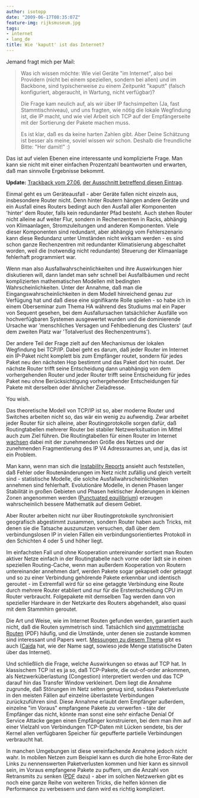 ```yaml
---
author: isotopp
date: "2009-06-17T08:35:07Z"
feature-img: rijksmuseum.jpg
tags:
- internet
- lang_de
title: Wie 'kaputt' ist das Internet?
---
```

Jemand fragt mich per Mail:

> Was ich wissen möchte: Wie viel Geräte "im Internet", also bei Providern (nicht bei einem speziellen, sondern bei allen) und im Backbone, sind typischerweise zu einem Zeitpunkt "kaputt" (falsch konfiguriert, abgeraucht, in Wartung, nicht verfügbar)?
>
> Die Frage kam neulich auf, als wir über IP fachsimpelten (Ja, fast Stammtischniveau), und uns fragten, wie nötig die lokale Wegfindung ist, die IP macht, und wie viel Arbeit sich TCP auf der Empfängerseite mit der Sortierung der Pakete machen muss.
>
> Es ist klar, daß es da keine harten Zahlen gibt.
> Aber Deine Schätzung ist besser als meine, soviel wissen wir schon.
> Deshalb die freundliche Bitte: "Her damit!" :)

Das ist auf vielen Ebenen eine interessante und komplizierte Frage. Man kann sie nicht mit einer einfachen Prozentzahl beantworten und erwarten, daß man sinnvolle Ergebnisse bekommt.

**Update:**
[Trackback vom 27.06](http://trackback.fritz.de/podpress_trac/web/1074/0/trb_090627.mp3),
[der Ausschnitt betreffend diesen Eintrag](https://blog.koehntopp.info/uploads/isofritz.ogg).

Einmal geht es um Geräteausfall - aber Geräte fallen nicht einzeln aus, insbesondere Router nicht.
Denn hinter Routern hängen andere Geräte und ein Ausfall eines Routers bedingt auch den Ausfall aller Komponenten 'hinter' dem Router, falls kein redundanter Pfad besteht.
Auch stehen Router nicht alleine auf weiter Flur, sondern in Rechenzentren in Racks, abhängig von Klimaanlagen, Stromzuleitungen und anderen Komponenten.
Viele dieser Komponenten sind redundant, aber abhängig vom Fehlerszenario kann diese Redundanz unter Umständen nicht wirksam werden - es sind schon ganze Rechenzentren mit redundanter Klimatisierung abgeschaltet worden, weil die (notwendig nicht redundante) Steuerung der Klimaanlage fehlerhaft programmiert war.

Wenn man also Ausfallwahrscheinlichkeiten und ihre Auswirkungen hier diskutieren will, dann landet man sehr schnell bei Ausfallbäumen und recht komplizierten mathematischen Modellen mit bedingten Wahrscheinlichkeiten.
Unter der Annahme, daß man die Eingangswahrscheinlichkeiten in dem Modell hinreichend genau zur Verfügung hat und daß diese eine signifikante Rolle spielen - so habe ich in einem Oberseminar zum Thema HA während des Studiums mal ein Paper von Sequent gesehen, bei dem Ausfallursachen tatsächlicher Ausfälle von hochverfügbaren Systemen ausgewertet wurden und die dominierende Ursache war 'menschliches Versagen und Fehlbedienung des Clusters' (auf dem zweiten Platz war 'Totalverlust des Rechenzentrums').

Der andere Teil der Frage zielt auf den Mechanismus der lokalen Wegfindung bei TCP/IP.
Dabei geht es darum, daß jeder Router im Internet ein IP-Paket nicht komplett bis zum Empfänger routet, sondern für jedes Paket neu den nächsten Hop bestimmt und das Paket dort hin routet.
Der nächste Router trifft seine Entscheidung dann unabhängig von dem vorhergehenden Router und jeder Router trifft seine Entscheidung für jedes Paket neu ohne Berücksichtigung vorhergehender Entscheidungen für Pakete mit derselben oder ähnlicher Zieladresse.

You wish.

Das theoretische Modell von TCP/IP ist so, aber moderne Router und Switches arbeiten nicht so, das wär ein wenig zu aufwendig.
Zwar arbeitet jeder Router für sich alleine, aber Routingprotokolle sorgen dafür, daß Routingtabellen mehrerer Router bei stabiler Netzwerksituation im Mittel auch zum Ziel führen.
Die Routingtabellen für einen Router im Internet
[wachsen](http://bgp.potaroo.net/)
dabei mit der zunehmenden Größe des Netzes und der zunehmenden Fragmentierung des IP V4 Adressraumes an, und ja, das ist ein Problem.

Man kann, wenn man sich die
[Instability Reports](http://bgpupdates.potaroo.net/instability/bgpupd.html)
ansieht auch feststellen, daß Fehler oder Routenänderungen im Netz nicht zufällig und gleich verteilt sind - statistische Modelle, die solche Ausfallwahrscheinlichkeiten annehmen sind fehlerhaft.
Evolutionäre Modelle, in denen Phasen langer Stabilität in großen Gebieten und Phasen hektischer Änderungen in kleinen Zonen angenommen werden
([Punctuated equilibrium](http://en.wikipedia.org/wiki/Punctuated_equilibrium))
erzeugen wahrscheinlich bessere Mathematik auf diesem Gebiet.

Aber Router arbeiten nicht nur über Routingprotokolle synchronisiert geografisch abgestimmt zusammen, sondern Router haben auch Tricks, mit denen sie die Tatsache auszunutzen versuchen, daß über dem verbindungslosen IP in vielen Fällen ein verbindungsorientiertes Protokoll in den Schichten 4 oder 5 und höher liegt.

Im einfachsten Fall und ohne Kooperation untereinander sortiert man Routen aktiver Netze einfach in der Routingtabelle nach vorne oder lädt sie in einen speziellen Routing-Cache, wenn man außerdem Kooperation von Routern untereinander annehmen darf, werden Pakete sogar gekapselt oder getaggt und so zu einer Verbindung gehörende Pakete erkennbar und identisch geroutet - im Extremfall wird für so eine getaggte Verbindung eine Route durch mehrere Router etabliert und nur für die Erstentscheidung CPU im Router verbraucht. Folgepakete mit demselben Tag werden dann von spezieller Hardware in der Netzkarte des Routers abgehandelt, also quasi mit dem Stammhirn geroutet.

Die Art und Weise, wie im Internet Routen gefunden werden, garantiert auch nicht, daß die Routen symmetrisch sind.
Tatsächlich sind
[asymmetrische Routen](http://www.cs.ucr.edu/~krish/yhe_gcom05.pdf)
(PDF) häufig, und die Umstände, unter denen sie zustande kommen sind interessant und Papers wert.
[Messungen zu diesem Thema](http://www.caida.org/research/traffic-analysis/asymmetry/)
gibt es auch
([Caida](http://www.caida.org)
hat, wie der Name sagt, sowieso jede Menge statistische Daten über das Internet).

Und schließlich die Frage, welche Auswirkungen so etwas auf TCP hat.
In klassischem TCP ist es ja so, daß TCP-Pakete, die out-of-order ankommen, als Netzwerküberlastung (Congestion) interpretiert werden und das TCP darauf hin das Transfer Window verkleinert.
Dem liegt die Annahme zugrunde, daß Störungen im Netz selten genug sind, sodass Paketverluste in den meisten Fällen auf einzelne überlastete Verbindungen zurückzuführen sind.
Diese Annahme erlaubt dem Empfänger außerdem, einzelne "im Voraus" empfangene Pakete zu verwerfen - täte der Empfänger das nicht, könnte man sonst eine sehr einfache Denial Of Service Attacke gegen einen Empfänger konstruieren, bei dem man ihm auf einer Vielzahl von Verbindungen TCP-Daten mit Lücken sendete, bis der Kernel allen verfügbaren Speicher für gepufferte partielle Verbindungen verbraucht hat.

In manchen Umgebungen ist diese vereinfachende Annahme jedoch nicht wahr.
In mobilen Netzen zum Beispiel kann es durch die hohe Error-Rate der Links zu nennenswerten Paketverlusten kommen und hier kann es sinnvoll sein, im Voraus empfangene Pakete zu puffern, um die Anzahl von Retransmits zu senken
([PDF](http://www.iks.inf.ethz.ch/education/ss04/seminar/52.pdf) dazu) -
aber im solchen Netzwerken gibt es noch eine ganze Reihe von weiteren Tricks, die helfen können die Performance zu verbessern und dann wird es richtig kompliziert.
